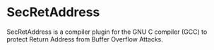 # SecRetAddress
SecRetAddress is a compiler plugin for the GNU C compiler (GCC) to protect Return Address from Buffer Overflow Attacks.
